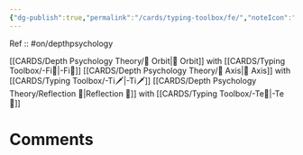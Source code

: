 ```yaml
---
{"dg-publish":true,"permalink":"/cards/typing-toolbox/fe/","noteIcon":"","created":"2023-02-26T21:13:43.805+01:00","updated":"2023-04-14T15:28:47.251+02:00"}
---
```


Ref :: 
#on/depthpsychology 

[[CARDS/Depth Psychology Theory/🔄 Orbit\|🔄 Orbit]] with [[CARDS/Typing Toolbox/-Fi🔱\|-Fi🔱]]
[[CARDS/Depth Psychology Theory/🧲 Axis\|🧲 Axis]] with [[CARDS/Typing Toolbox/-Ti🗡️\|-Ti🗡️]] 
[[CARDS/Depth Psychology Theory/Reflection 🔀\|Reflection 🔀]] with [[CARDS/Typing Toolbox/-Te🏹\|-Te🏹]] 

# Comments 
<script src="https://utteranc.es/client.js"
        repo="Heart4sides/Comment_Section"
        issue-term="pathname"
        theme="gruvbox-dark"
        crossorigin="anonymous"
        async>
</script>